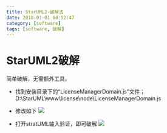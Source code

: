 ```yaml
---
title: StarUML2-破解法
date: 2018-01-01 00:52:47
category: [software]
tags: [software, 破解]
---
```


# StarUML2破解
简单破解，无需额外工具。

<!-- more -->

- 找到安装目录下的“LicenseManagerDomain.js”文件；
‪D:\StarUML\www\license\node\LicenseManagerDomain.js

- 修改如下
![](staruml2_1.png)

- 打开stratUML输入验证，即可破解
![](staruml2_2.png)